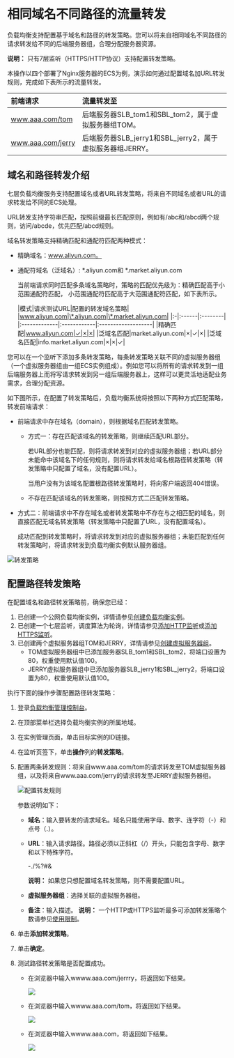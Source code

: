 # 相同域名不同路径的流量转发

负载均衡支持配置基于域名和路径的转发策略。您可以将来自相同域名不同路径的请求转发给不同的后端服务器组，合理分配服务器资源。

**说明：** 只有7层监听（HTTPS/HTTP协议）支持配置转发策略。

本操作以四个部署了Nginx服务器的ECS为例，演示如何通过配置域名加URL转发规则，完成如下表所示的流量转发。

|前端请求|流量转发至|
|:---|:----|
|www.aaa.com/tom|后端服务器SLB\_tom1和SBL\_tom2，属于虚拟服务器组TOM。|
|www.aaa.com/jerry|后端服务器SLB\_jerry1和SBL\_jerry2，属于虚拟服务器组JERRY。|

## 域名和路径转发介绍

七层负载均衡服务支持配置域名或者URL转发策略，将来自不同域名或者URL的请求转发给不同的ECS处理。

URL转发支持字符串匹配，按照前缀最长匹配原则，例如有/abc和/abcd两个规则，访问/abcde，优先匹配/abcd规则。

域名转发策略支持精确匹配和通配符匹配两种模式：

-   精确域名：www.aliyun.com。
-   通配符域名（泛域名）: \*.aliyun.com和 \*.market.aliyun.com

    当前端请求同时匹配多条域名策略时，策略的匹配优先级为：精确匹配高于小范围通配符匹配， 小范围通配符匹配高于大范围通配符匹配，如下表所示。

    |模式|请求测试URL|配置的转发域名策略|
|www.aliyun.com|\*.aliyun.com|\*.market.aliyun.com|
    |:-|:------|:--------|
    |:-------------|:------------|:-------------------|
    |精确匹配|www.aliyun.com|✓|×|×|
    |泛域名匹配|market.aliyun.com|×|✓|×|
    |泛域名匹配|info.market.aliyun.com|×|×|✓|


您可以在一个监听下添加多条转发策略，每条转发策略关联不同的虚拟服务器组（一个虚拟服务器组由一组ECS实例组成）。例如您可以将所有的请求转发到一组后端服务器上而将写请求转发到另一组后端服务器上，这样可以更灵活地适配业务需求，合理分配资源。

如下图所示，在配置了转发策略后，负载均衡系统将按照以下两种方式匹配策略，转发前端请求：

-   前端请求中存在域名（domain），则根据域名匹配转发策略。
    -   方式一：存在匹配该域名的转发策略，则继续匹配URL部分。

        若URL部分也能匹配，则将请求转发到对应的虚拟服务器组；若URL部分未能命中该域名下的任何规则，则将请求转发给域名根路径转发策略（转发策略中只配置了域名，没有配置URL）。

        当用户没有为该域名配置根路径转发策略时，将向客户端返回404错误。

    -   不存在匹配该域名的转发策略，则按照方式二匹配转发策略。
-   方式二：前端请求中不存在域名或者转发策略中不存在与之相匹配的域名，则直接匹配无域名转发策略（转发策略中只配置了URL，没有配置域名）。

    成功匹配到转发策略时，将请求转发到对应的虚拟服务器组；未能匹配到任何转发策略时，将请求转发到负载均衡实例默认服务器组。


![转发策略](https://static-aliyun-doc.oss-accelerate.aliyuncs.com/assets/img/zh-CN/1714029951/p102737.png)

## 配置路径转发策略

在配置域名和路径转发策略前，确保您已经：

1.  已创建一个公网负载均衡实例，详情请参见[创建负载均衡实例](/cn.zh-CN/传统型负载均衡CLB/CLB用户指南/实例/创建负载均衡实例.md)。
2.  已创建一个七层监听，调度算法为轮询，详情请参见[添加HTTP监听](/cn.zh-CN/传统型负载均衡CLB/CLB用户指南/监听/添加HTTP监听.md)或[添加HTTPS监听](/cn.zh-CN/传统型负载均衡CLB/CLB用户指南/监听/添加HTTPS监听.md)。
3.  已创建两个虚拟服务器组TOM和JERRY，详情请参见[创建虚拟服务器组](/cn.zh-CN/传统型负载均衡CLB/CLB用户指南/后端服务器/虚拟服务器组/创建虚拟服务器组.md)。
    -   TOM虚拟服务器组中已添加服务器SLB\_tom1和SBL\_tom2，将端口设置为80，权重使用默认值100。
    -   JERRY虚拟服务器组中已添加服务器SLB\_jerry1和SBL\_jerry2，将端口设置为80，权重使用默认值100。

执行下面的操作步骤配置路径转发策略：

1.  登录[负载均衡管理控制台](https://slb.console.aliyun.com/slb/)。

2.  在顶部菜单栏选择负载均衡实例的所属地域。

3.  在实例管理页面，单击目标实例的ID链接。

4.  在监听页签下，单击**操作**列的**转发策略**。

5.  配置两条转发规则：将来自www.aaa.com/tom的请求转发至TOM虚拟服务器组，以及将来自www.aaa.com/jerry的请求转发至JERRY虚拟服务器组。

    ![配置转发规则](https://static-aliyun-doc.oss-accelerate.aliyuncs.com/assets/img/zh-CN/1714029951/p86443.png)

    参数说明如下：

    -   **域名**：输入要转发的请求域名。域名只能使用字母、数字、连字符（-）和点号（.）。
    -   **URL**：输入请求路径。路径必须以正斜杠（/）开头，只能包含字母、数字和以下特殊字符。

        -./%?\#&

        **说明：** 如果您只想配置域名转发策略，则不需要配置URL。

    -   **虚拟服务器组**：选择关联的虚拟服务器组。
    -   **备注**：输入描述。
    **说明：** 一个HTTP或HTTPS监听最多可添加转发策略个数请参见[使用限制](/cn.zh-CN/传统型负载均衡CLB/CLB用户指南/产品限制/使用限制.md)。

6.  单击**添加转发策略**。

7.  单击**确定**。

8.  测试路径转发策略是否配置成功。

    -   在浏览器中输入wwww.aaa.com/jerrry，将返回如下结果。

        ![](https://static-aliyun-doc.oss-accelerate.aliyuncs.com/assets/img/zh-CN/1714029951/p3185.png)

    -   在浏览器中输入wwww.aaa.com/tom，将返回如下结果。

        ![](https://static-aliyun-doc.oss-accelerate.aliyuncs.com/assets/img/zh-CN/1714029951/p3186.png)

    -   在浏览器中输入wwww.aaa.com，将返回如下结果。

        ![](https://static-aliyun-doc.oss-accelerate.aliyuncs.com/assets/img/zh-CN/1714029951/p3187.png)


